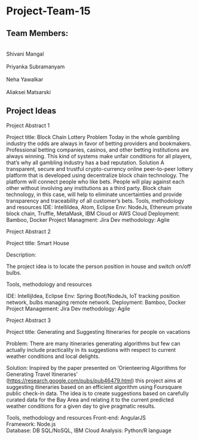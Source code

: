 # Project-Team-15

## Team Members: 
 <br> Shivani Mangal</br>
 <br> Priyanka Subramanyam </br> 
 <br> Neha Yawalkar</br>
  <br>Aliaksei Matsarski</br>
  
  ## Project Ideas

Project Abstract 1

Project title:  Block Chain Lottery 
Problem 
Today in the whole gambling industry the odds are always in favor of betting providers and bookmakers. Professional betting companies, casinos, and other betting institutions are always winning. This kind of systems make unfair conditions for all players, that’s why all gambling industry has a bad reputation. 
Solution 
A transparent, secure and trustful crypto-currency online peer-to-peer lottery platform that is developed using decentralize block chain technology. 
The platform will connect people who like bets. People will play against each other without involving any institutions as a third party. Block chain technology, in this case, will help to eliminate uncertainties and provide transparency and traceability of all customer’s bets. 
Tools, methodology and resources 
IDE: IntelliIdea, Atom, Eclipse
Env: NodeJs, Ethereum private block chain, Truffle, MetaMask, IBM Cloud or AWS Cloud 
Deployment: Bamboo, Docker
Project Managment: Jira
Dev methodology: Agile 
 


Project Abstract 2

Project title: Smart House 

Description: 
	
The project idea is to locate the person position in house and switch on/off bulbs.

Tools, methodology and resources 

IDE: IntellijIdea, Eclipse
Env: Spring Boot/NodeJs, IoT tracking position network, bulbs managing remote network.
Deployment: Bamboo, Docker
Project Management: Jira
Dev methodology: Agile 



Project Abstract 3


Project title: Generating and Suggesting Itineraries for people on vacations

Problem: There are many itineraries generating algorithms but few can actually include practicality in its suggestions with respect to current weather conditions and local delights.

Solution: Inspired by the paper presented on ‘Orienteering Algorithms for Generating Travel Itineraries’ (https://research.google.com/pubs/pub46479.html) this project aims at suggesting itineraries based on an efficient algorithm using Foursquare public check-in data. The idea is to create suggestions based on carefully curated data for the Bay Area and relating it to the current predicted weather conditions for a given day to give pragmatic results.  

Tools, methodology and resources 
Front-end:	AngularJS	 
Framework:	Node.js	 
Database:	DB SQL/NoSQL, IBM Cloud 
Analysis:	Python/R language

